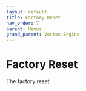 ```yaml
---
layout: default
title: Factory Reset
nav_order: 7
parent: Menus
grand_parent: Vortex Engine
---
```


# Factory Reset

The factory reset

